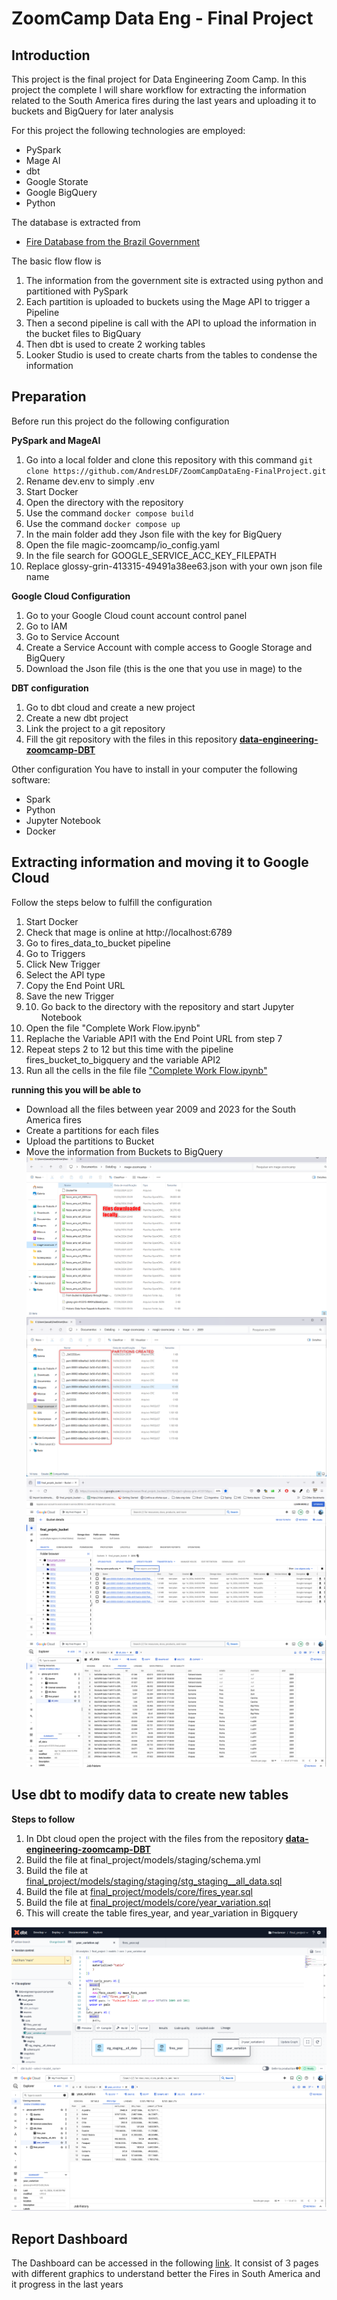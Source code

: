 # ZoomCamp Data Eng - Final Project

## Introduction

This project is the final project for Data Engineering Zoom Camp. In this project the complete I will share workflow for extracting the information related to the South America fires during the last years and uploading it to buckets and BigQuery for later analysis 

For this project the following technologies are employed:
  - PySpark  
 - Mage AI
 - dbt
 - Google Storate
 - Google BigQuery
 - Python

The database is extracted from
- [Fire Database from the Brazil Government](http://terrabrasilis.dpi.inpe.br/queimadas/portal/dados-abertos/#da-focos)

The basic flow flow is

 1. The information from the government site is extracted using python and partitioned with PySpark
 2. Each partition is uploaded to buckets using the Mage API to trigger a Pipeline
 3. Then a second pipeline is call with the API to upload the information in the bucket files to BigQuary
 4. Then dbt is used to create 2 working tables
 5. Looker Studio is used to create charts from the tables to condense the information 

## Preparation
Before run this project do the following configuration

**PySpark and MageAI**
1. Go into a local folder and clone this repository with this command `git clone https://github.com/AndresLDF/ZoomCampDataEng-FinalProject.git`
2. Rename dev.env to simply .env
3. Start Docker
4. Open the directory with the repository
5. Use the command `docker compose build`
6. Use the command `docker compose up`
7. In the main folder add they Json file with the key for BigQuery 
8. Open the file magic-zoomcamp/io_config.yaml
9. In the file search for GOOGLE_SERVICE_ACC_KEY_FILEPATH
10. Replace glossy-grin-413315-49491a38ee63.json with your own json file name

**Google Cloud Configuration**
1. Go to your Google Cloud count account control panel
2.  Go to IAM
3. Go to Service Account
4. Create a Service Account with comple access to Google Storage and BigQuery
5. Download the Json file (this is the one that you use in mage) to the 

**DBT configuration**
1. Go to dbt cloud and create a new project
2. Create a new dbt project
3. Link the project to a git repository
4. Fill the git repository with the files in this repository **[data-engineering-zoomcamp-DBT](https://github.com/AndresLDF/data-engineering-zoomcamp-DBT)**

Other configuration
You have to install in your computer the following software:

- Spark
- Python
- Jupyter Notebook
- Docker

## Extracting information and moving it to Google Cloud
Follow the steps below to fulfill the configuration
 1. Start Docker
 2. Check that mage is online at http://localhost:6789
 3. Go to fires_data_to_bucket pipeline
 4. Go to Triggers
 5. Click New Trigger
 6. Select the API type
 7. Copy the End Point URL
 8. Save the new Trigger
 9.  10. Go back to the directory with the repository and start Jupyter Notebook
 11. Open the file "Complete Work Flow.ipynb"
 12. Replache the Variable API1 with the End Point URL from step 7
 13. Repeat steps 2 to 12 but this time with the pipeline fires_bucket_to_bigquery and the variable API2
 14. Run all the cells in the file file ["Complete Work Flow.ipynb"](https://github.com/AndresLDF/ZoomCampDataEng-FinalProject/blob/main/Complete%20Work%20Flow.ipynb)

**running this you will be able to** 
- Download all the files between year 2009 and 2023 for the South America fires
- Create a partitions for each files
- Upload the partitions to Bucket
- Move the information from Buckets to BigQuery
![enter image description here](https://github.com/AndresLDF/ZoomCampDataEng-FinalProject/blob/main/images/1%20-%20Files%20Downloaded.png)
![enter image description here](https://github.com/AndresLDF/ZoomCampDataEng-FinalProject/blob/main/images/2%20-%20Partitions%20Created.png)
![enter image description here](https://github.com/AndresLDF/ZoomCampDataEng-FinalProject/blob/main/images/3%20-%20Partitions%20in%20Buckets.png)
![enter image description here](https://github.com/AndresLDF/ZoomCampDataEng-FinalProject/blob/main/images/4%20-%20Information%20moved%20from%20Buckets%20to%20BigQuery.png)

## Use dbt to modify data to create new tables
**Steps to follow**
1. In Dbt cloud open the project with the files from the repository **[data-engineering-zoomcamp-DBT](https://github.com/AndresLDF/data-engineering-zoomcamp-DBT)**
2. Build the file at final_project/models/staging/schema.yml
3. Build the file at [final_project/models/staging/staging/stg_staging__all_data.sql](https://github.com/AndresLDF/data-engineering-zoomcamp-DBT/blob/main/04-analytics/final_project/models/staging/staging/stg_staging__all_data.sql)
4. Build the file at [final_project/models/core/fires_year.sql](https://github.com/AndresLDF/data-engineering-zoomcamp-DBT/blob/main/04-analytics/final_project/models/core/fires_year.sql)
5. Build the file at [final_project/models/core/year_variation.sql](https://github.com/AndresLDF/data-engineering-zoomcamp-DBT/blob/main/04-analytics/final_project/models/core/year_variation.sql)
6. This will create the table fires_year, and year_variation in Bigquery 

![enter image description here](https://github.com/AndresLDF/ZoomCampDataEng-FinalProject/blob/main/images/5%20-%20dbt%20queries.png)
![enter image description here](https://github.com/AndresLDF/ZoomCampDataEng-FinalProject/blob/main/images/6%20-%20New%20Tables%20at%20BigQuery.png)


## Report Dashboard 
The Dashboard can be accessed in the following [link](https://lookerstudio.google.com/reporting/584e9ca7-347e-4625-a8c4-956979bac281). It consist of 3 pages with different graphics to understand better the Fires in South America and it progress in the last years
